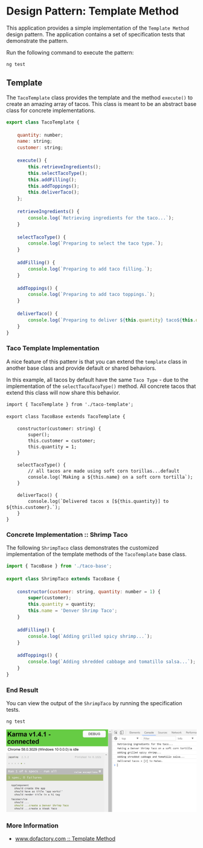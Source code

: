 # Design Pattern: Template Method
This application provides a simple implementation of the ` Template Method ` design pattern. The application contains a set of specification tests that demonstrate the pattern. 

Run the following command to execute the pattern:
```
ng test
```

## Template
The ` TacoTemplate ` class provides the template and the method ` execute() ` to create an amazing array of tacos. This class is meant to be an abstract base class for concrete implementations. 

```javascript
export class TacoTemplate {

    quantity: number;
    name: string;
    customer: string;

    execute() {
        this.retrieveIngredients();
        this.selectTacoType();
        this.addFilling();
        this.addToppings();
        this.deliverTaco();
    };

    retrieveIngredients() {
        console.log(`Retrieving ingredients for the taco...`);
    }

    selectTacoType() {
        console.log(`Preparing to select the taco type.`);
    }

    addFilling() {
        console.log(`Preparing to add taco filling.`);
    }

    addToppings() {
        console.log(`Preparing to add taco toppings.`);
    }

    deliverTaco() {
        console.log(`Preparing to deliver ${this.quantity} taco${this.quantity > 1 ? 's' : ''}`);
    }
}
```

### Taco Template Implementation
A nice feature of this pattenr is that you can extend the ` template ` class in another base class and provide default or shared behaviors.

In this example, all tacos by default have the same ` Taco Type ` - due to the implementation of the ` selectTacoTacoType() ` method. All concrete tacos that extend this class will now share this behavior. 

```
import { TacoTemplate } from './taco-template';

export class TacoBase extends TacoTemplate {

    constructor(customer: string) {
        super();
        this.customer = customer;
        this.quantity = 1;
    }

    selectTacoType() {
        // all tacos are made using soft corn torillas...default
        console.log(`Making a ${this.name} on a soft corn tortilla`);
    }

    deliverTaco() {
        console.log(`Delivered tacos x [${this.quantity}] to ${this.customer}.`);
    }
}
```

### Concrete Implementation :: Shrimp Taco
The following ` ShrimpTaco ` class demonstrates the customized implementation of the template methods of the ` TacoTemplate ` base class. 

```javascript
import { TacoBase } from './taco-base';

export class ShrimpTaco extends TacoBase {

    constructor(customer: string, quantity: number = 1) {
        super(customer);
        this.quantity = quantity;
        this.name = 'Denver Shrimp Taco';
    }

    addFilling() {
        console.log(`Adding grilled spicy shrimp...`);
    }

    addToppings() {
        console.log(`Adding shredded cabbage and tomatillo salsa...`);
    }
}
```

### End Result
You can view the output of the ` ShrimpTaco ` by running the specification tests. 

```
ng test
```

![](result.png)

### More Information

* [www.dofactory.com :: Template Method](http://www.dofactory.com/net/template-method-design-pattern)